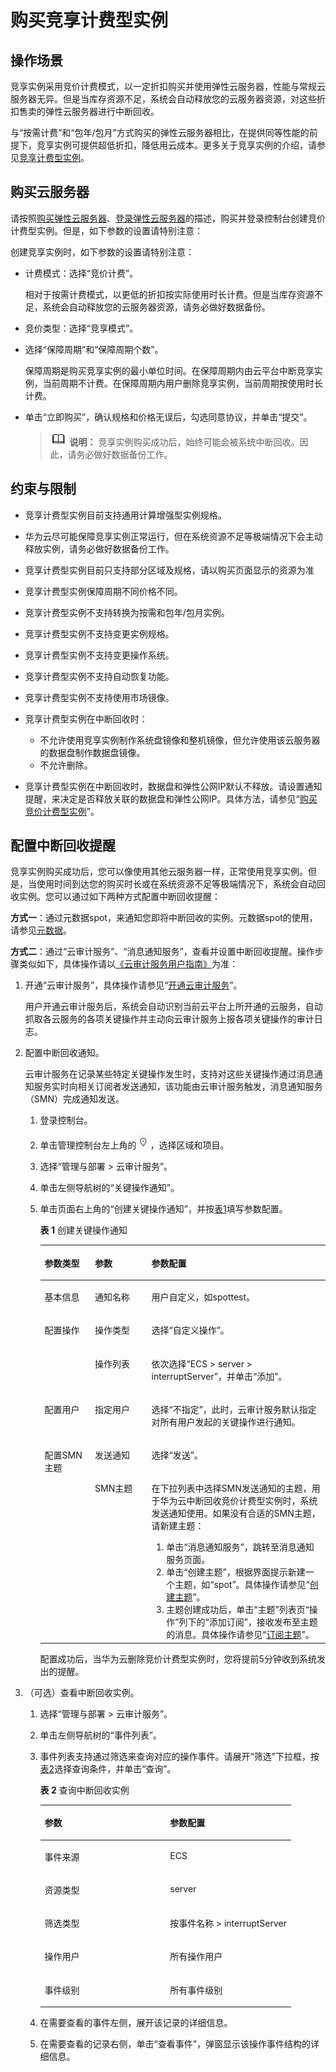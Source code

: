 # 购买竞享计费型实例<a name="ecs_03_0190"></a>

## 操作场景<a name="section105751559478"></a>

竞享实例采用竞价计费模式，以一定折扣购买并使用弹性云服务器，性能与常规云服务器无异。但是当库存资源不足，系统会自动释放您的云服务器资源，对这些折扣售卖的弹性云服务器进行中断回收。

与“按需计费”和“包年/包月”方式购买的弹性云服务器相比，在提供同等性能的前提下，竞享实例可提供超低折扣，降低用云成本。更多关于竞享实例的介绍，请参见[竞享计费型实例](竞享计费型实例.md)。

## 购买云服务器<a name="section161111475818"></a>

请按照[购买弹性云服务器](https://support.huaweicloud.com/qs-ecs/zh-cn_topic_0021831611.html)、[登录弹性云服务器](https://support.huaweicloud.com/qs-ecs/zh-cn_topic_0092494193.html)的描述，购买并登录控制台创建竞价计费型实例。但是，如下参数的设置请特别注意：

创建竞享实例时，如下参数的设置请特别注意：

-   计费模式：选择“竞价计费”。

    相对于按需计费模式，以更低的折扣按实际使用时长计费。但是当库存资源不足，系统会自动释放您的云服务器资源，请务必做好数据备份。

-   竞价类型：选择“竞享模式”。
-   选择“保障周期”和“保障周期个数”。

    保障周期是购买竞享实例的最小单位时间。在保障周期内由云平台中断竞享实例，当前周期不计费。在保障周期内用户删除竞享实例，当前周期按使用时长计费。

-   单击“立即购买”，确认规格和价格无误后，勾选同意协议，并单击“提交”。

    >![](public_sys-resources/icon-note.gif) **说明：** 
    >竞享实例购买成功后，始终可能会被系统中断回收。因此，请务必做好数据备份工作。


## 约束与限制<a name="section1116128801"></a>

-   竞享计费型实例目前支持通用计算增强型实例规格。
-   华为云尽可能保障竞享实例正常运行，但在系统资源不足等极端情况下会主动释放实例，请务必做好数据备份工作。
-   竞享计费型实例目前只支持部分区域及规格，请以购买页面显示的资源为准
-   竞享计费型实例保障周期不同价格不同。
-   竞享计费型实例不支持转换为按需和包年/包月实例。
-   竞享计费型实例不支持变更实例规格。
-   竞享计费型实例不支持变更操作系统。
-   竞享计费型实例不支持自动恢复功能。
-   竞享计费型实例不支持使用市场镜像。
-   竞享计费型实例在中断回收时：
    -   不允许使用竞享实例制作系统盘镜像和整机镜像，但允许使用该云服务器的数据盘制作数据盘镜像。
    -   不允许删除。

-   竞享计费型实例在中断回收时，数据盘和弹性公网IP默认不释放。请设置通知提醒，来决定是否释放关联的数据盘和弹性公网IP。具体方法，请参见“[购买竞价计费型实例](购买竞享计费型实例.md)”。

## 配置中断回收提醒<a name="section374951514295"></a>

竞享实例购买成功后，您可以像使用其他云服务器一样，正常使用竞享实例。但是，当使用时间到达您的购买时长或在系统资源不足等极端情况下，系统会自动回收实例。您可以通过如下两种方式配置中断回收提醒：

**方式一**：通过元数据spot，来通知您即将中断回收的实例。元数据spot的使用，请参见[元数据](元数据获取.md)。

**方式二**：通过“云审计服务”、“消息通知服务”，查看并设置中断回收提醒。操作步骤类似如下，具体操作请以[《云审计服务用户指南》](https://support.huaweicloud.com/cts/index.html)为准：

1.  开通“云审计服务”，具体操作请参见“[开通云审计服务](https://support.huaweicloud.com/qs-cts/cts_02_0001.html)”。

    用户开通云审计服务后，系统会自动识别当前云平台上所开通的云服务，自动抓取各云服务的各项关键操作并主动向云审计服务上报各项关键操作的审计日志。

2.  配置中断回收通知。

    云审计服务在记录某些特定关键操作发生时，支持对这些关键操作通过消息通知服务实时向相关订阅者发送通知，该功能由云审计服务触发，消息通知服务（SMN）完成通知发送。

    1.  登录控制台。
    2.  单击管理控制台左上角的![](figures/icon-region.png)，选择区域和项目。
    3.  选择“管理与部署 \> 云审计服务”。
    4.  单击左侧导航树的“关键操作通知”。
    5.  单击页面右上角的“创建关键操作通知”，并按[表1](#ecs_03_0115_table19405737165010)填写参数配置。

        **表 1**  创建关键操作通知

        <a name="ecs_03_0115_table19405737165010"></a>
        <table><thead align="left"><tr id="ecs_03_0115_row1840653718508"><th class="cellrowborder" valign="top" width="17.628237176282376%" id="mcps1.2.4.1.1"><p id="ecs_03_0115_p10406103745013"><a name="ecs_03_0115_p10406103745013"></a><a name="ecs_03_0115_p10406103745013"></a>参数类型</p>
        </th>
        <th class="cellrowborder" valign="top" width="19.828017198280172%" id="mcps1.2.4.1.2"><p id="ecs_03_0115_p140615379500"><a name="ecs_03_0115_p140615379500"></a><a name="ecs_03_0115_p140615379500"></a>参数</p>
        </th>
        <th class="cellrowborder" valign="top" width="62.54374562543745%" id="mcps1.2.4.1.3"><p id="ecs_03_0115_p64061037175012"><a name="ecs_03_0115_p64061037175012"></a><a name="ecs_03_0115_p64061037175012"></a>参数配置</p>
        </th>
        </tr>
        </thead>
        <tbody><tr id="ecs_03_0115_row124061337205013"><td class="cellrowborder" valign="top" width="17.628237176282376%" headers="mcps1.2.4.1.1 "><p id="ecs_03_0115_p984181035210"><a name="ecs_03_0115_p984181035210"></a><a name="ecs_03_0115_p984181035210"></a>基本信息</p>
        </td>
        <td class="cellrowborder" valign="top" width="19.828017198280172%" headers="mcps1.2.4.1.2 "><p id="ecs_03_0115_p20406133717500"><a name="ecs_03_0115_p20406133717500"></a><a name="ecs_03_0115_p20406133717500"></a>通知名称</p>
        </td>
        <td class="cellrowborder" valign="top" width="62.54374562543745%" headers="mcps1.2.4.1.3 "><p id="ecs_03_0115_p164061437205013"><a name="ecs_03_0115_p164061437205013"></a><a name="ecs_03_0115_p164061437205013"></a>用户自定义，如spottest。</p>
        </td>
        </tr>
        <tr id="ecs_03_0115_row17406153735013"><td class="cellrowborder" rowspan="2" valign="top" width="17.628237176282376%" headers="mcps1.2.4.1.1 "><p id="ecs_03_0115_p168411010115211"><a name="ecs_03_0115_p168411010115211"></a><a name="ecs_03_0115_p168411010115211"></a>配置操作</p>
        </td>
        <td class="cellrowborder" valign="top" width="19.828017198280172%" headers="mcps1.2.4.1.2 "><p id="ecs_03_0115_p184061937175015"><a name="ecs_03_0115_p184061937175015"></a><a name="ecs_03_0115_p184061937175015"></a>操作类型</p>
        </td>
        <td class="cellrowborder" valign="top" width="62.54374562543745%" headers="mcps1.2.4.1.3 "><p id="ecs_03_0115_p1940663718503"><a name="ecs_03_0115_p1940663718503"></a><a name="ecs_03_0115_p1940663718503"></a>选择“自定义操作”。</p>
        </td>
        </tr>
        <tr id="ecs_03_0115_row64061537195013"><td class="cellrowborder" valign="top" headers="mcps1.2.4.1.1 "><p id="ecs_03_0115_p7406437115012"><a name="ecs_03_0115_p7406437115012"></a><a name="ecs_03_0115_p7406437115012"></a>操作列表</p>
        </td>
        <td class="cellrowborder" valign="top" headers="mcps1.2.4.1.2 "><p id="ecs_03_0115_p116432021175311"><a name="ecs_03_0115_p116432021175311"></a><a name="ecs_03_0115_p116432021175311"></a>依次选择“ECS &gt; server &gt; interruptServer”，并单击“添加”。</p>
        </td>
        </tr>
        <tr id="ecs_03_0115_row1840663735011"><td class="cellrowborder" valign="top" width="17.628237176282376%" headers="mcps1.2.4.1.1 "><p id="ecs_03_0115_p12406937145015"><a name="ecs_03_0115_p12406937145015"></a><a name="ecs_03_0115_p12406937145015"></a>配置用户</p>
        </td>
        <td class="cellrowborder" valign="top" width="19.828017198280172%" headers="mcps1.2.4.1.2 "><p id="ecs_03_0115_p1840683785016"><a name="ecs_03_0115_p1840683785016"></a><a name="ecs_03_0115_p1840683785016"></a>指定用户</p>
        </td>
        <td class="cellrowborder" valign="top" width="62.54374562543745%" headers="mcps1.2.4.1.3 "><p id="ecs_03_0115_p13406123716509"><a name="ecs_03_0115_p13406123716509"></a><a name="ecs_03_0115_p13406123716509"></a>选择“不指定”，此时，云审计服务默认指定对所有用户发起的关键操作进行通知。</p>
        </td>
        </tr>
        <tr id="ecs_03_0115_row144061537185014"><td class="cellrowborder" rowspan="2" valign="top" width="17.628237176282376%" headers="mcps1.2.4.1.1 "><p id="ecs_03_0115_p1040673725011"><a name="ecs_03_0115_p1040673725011"></a><a name="ecs_03_0115_p1040673725011"></a>配置SMN主题</p>
        </td>
        <td class="cellrowborder" valign="top" width="19.828017198280172%" headers="mcps1.2.4.1.2 "><p id="ecs_03_0115_p11406103715019"><a name="ecs_03_0115_p11406103715019"></a><a name="ecs_03_0115_p11406103715019"></a>发送通知</p>
        </td>
        <td class="cellrowborder" valign="top" width="62.54374562543745%" headers="mcps1.2.4.1.3 "><p id="ecs_03_0115_p16406113713504"><a name="ecs_03_0115_p16406113713504"></a><a name="ecs_03_0115_p16406113713504"></a>选择“发送”。</p>
        </td>
        </tr>
        <tr id="ecs_03_0115_row340653785016"><td class="cellrowborder" valign="top" headers="mcps1.2.4.1.1 "><p id="ecs_03_0115_p20406163720506"><a name="ecs_03_0115_p20406163720506"></a><a name="ecs_03_0115_p20406163720506"></a>SMN主题</p>
        </td>
        <td class="cellrowborder" valign="top" headers="mcps1.2.4.1.2 "><p id="ecs_03_0115_p1073418141662"><a name="ecs_03_0115_p1073418141662"></a><a name="ecs_03_0115_p1073418141662"></a>在下拉列表中选择SMN发送通知的主题，用于华为云中断回收竞价计费型实例时，系统发送通知使用。如果没有合适的SMN主题，请新建主题：</p>
        <a name="ecs_03_0115_ol476171415612"></a><a name="ecs_03_0115_ol476171415612"></a><ol id="ecs_03_0115_ol476171415612"><li>单击“消息通知服务”，跳转至消息通知服务页面。</li><li>单击“创建主题”，根据界面提示新建一个主题，如“spot”。具体操作请参见“<a href="https://support.huaweicloud.com/usermanual-smn/zh-cn_topic_0043961401.html" target="_blank" rel="noopener noreferrer">创建主题</a>”。</li><li>主题创建成功后，单击“主题”列表页“操作”列下的“添加订阅”，接收发布至主题的消息。具体操作请参见“<a href="https://support.huaweicloud.com/usermanual-smn/zh-cn_topic_0043961402.html" target="_blank" rel="noopener noreferrer">订阅主题</a>”。</li></ol>
        </td>
        </tr>
        </tbody>
        </table>

        配置成功后，当华为云删除竞价计费型实例时，您将提前5分钟收到系统发出的提醒。

3.  （可选）查看中断回收实例。
    1.  选择“管理与部署 \> 云审计服务”。
    2.  单击左侧导航树的“事件列表”。
    3.  事件列表支持通过筛选来查询对应的操作事件。请展开“筛选”下拉框，按[表2](#ecs_03_0115_table10846184114188)选择查询条件，并单击“查询”。

        **表 2**  查询中断回收实例

        <a name="ecs_03_0115_table10846184114188"></a>
        <table><thead align="left"><tr id="ecs_03_0115_row17851941141819"><th class="cellrowborder" valign="top" width="50%" id="mcps1.2.3.1.1"><p id="ecs_03_0115_p10853184181816"><a name="ecs_03_0115_p10853184181816"></a><a name="ecs_03_0115_p10853184181816"></a>参数</p>
        </th>
        <th class="cellrowborder" valign="top" width="50%" id="mcps1.2.3.1.2"><p id="ecs_03_0115_p108541641131819"><a name="ecs_03_0115_p108541641131819"></a><a name="ecs_03_0115_p108541641131819"></a>参数配置</p>
        </th>
        </tr>
        </thead>
        <tbody><tr id="ecs_03_0115_row1585611412185"><td class="cellrowborder" valign="top" width="50%" headers="mcps1.2.3.1.1 "><p id="ecs_03_0115_p08576410186"><a name="ecs_03_0115_p08576410186"></a><a name="ecs_03_0115_p08576410186"></a>事件来源</p>
        </td>
        <td class="cellrowborder" valign="top" width="50%" headers="mcps1.2.3.1.2 "><p id="ecs_03_0115_p11858134115188"><a name="ecs_03_0115_p11858134115188"></a><a name="ecs_03_0115_p11858134115188"></a>ECS</p>
        </td>
        </tr>
        <tr id="ecs_03_0115_row158592410185"><td class="cellrowborder" valign="top" width="50%" headers="mcps1.2.3.1.1 "><p id="ecs_03_0115_p68601541201818"><a name="ecs_03_0115_p68601541201818"></a><a name="ecs_03_0115_p68601541201818"></a>资源类型</p>
        </td>
        <td class="cellrowborder" valign="top" width="50%" headers="mcps1.2.3.1.2 "><p id="ecs_03_0115_p19862114118182"><a name="ecs_03_0115_p19862114118182"></a><a name="ecs_03_0115_p19862114118182"></a>server</p>
        </td>
        </tr>
        <tr id="ecs_03_0115_row08627411186"><td class="cellrowborder" valign="top" width="50%" headers="mcps1.2.3.1.1 "><p id="ecs_03_0115_p118631341181811"><a name="ecs_03_0115_p118631341181811"></a><a name="ecs_03_0115_p118631341181811"></a>筛选类型</p>
        </td>
        <td class="cellrowborder" valign="top" width="50%" headers="mcps1.2.3.1.2 "><p id="ecs_03_0115_p286444111814"><a name="ecs_03_0115_p286444111814"></a><a name="ecs_03_0115_p286444111814"></a>按事件名称 &gt; interruptServer</p>
        </td>
        </tr>
        <tr id="ecs_03_0115_row12865134111813"><td class="cellrowborder" valign="top" width="50%" headers="mcps1.2.3.1.1 "><p id="ecs_03_0115_p8867441161815"><a name="ecs_03_0115_p8867441161815"></a><a name="ecs_03_0115_p8867441161815"></a>操作用户</p>
        </td>
        <td class="cellrowborder" valign="top" width="50%" headers="mcps1.2.3.1.2 "><p id="ecs_03_0115_p1086924119184"><a name="ecs_03_0115_p1086924119184"></a><a name="ecs_03_0115_p1086924119184"></a>所有操作用户</p>
        </td>
        </tr>
        <tr id="ecs_03_0115_row1886994114187"><td class="cellrowborder" valign="top" width="50%" headers="mcps1.2.3.1.1 "><p id="ecs_03_0115_p8871154110189"><a name="ecs_03_0115_p8871154110189"></a><a name="ecs_03_0115_p8871154110189"></a>事件级别</p>
        </td>
        <td class="cellrowborder" valign="top" width="50%" headers="mcps1.2.3.1.2 "><p id="ecs_03_0115_p1787218415181"><a name="ecs_03_0115_p1787218415181"></a><a name="ecs_03_0115_p1787218415181"></a>所有事件级别</p>
        </td>
        </tr>
        </tbody>
        </table>

    4.  在需要查看的事件左侧，展开该记录的详细信息。
    5.  在需要查看的记录右侧，单击“查看事件”，弹窗显示该操作事件结构的详细信息。


